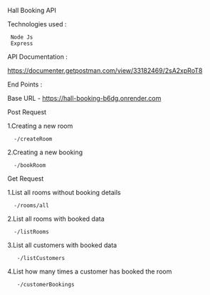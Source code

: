 Hall Booking API 



Technologies used :

     Node Js
     Express


API Documentation :

https://documenter.getpostman.com/view/33182469/2sA2xpRoT8


End Points :

Base URL - https://hall-booking-b6dg.onrender.com


Post Request

1.Creating a new room

      -/createRoom

2.Creating a new booking

      -/bookRoom


Get Request

1.List all rooms without booking details

      -/rooms/all

2.List all rooms with booked data

      -/listRooms

3.List all customers with booked data

       -/listCustomers

4.List how many times a customer has booked the room

       -/customerBookings



